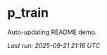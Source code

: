 # p_train

Auto-updating README demo.

<!--START_SECTION:status-->
_Last run: 2025-09-21 21:16 UTC_
<!--END_SECTION:status-->







































































































































































































































































































































































































































































































































































































































































































































































